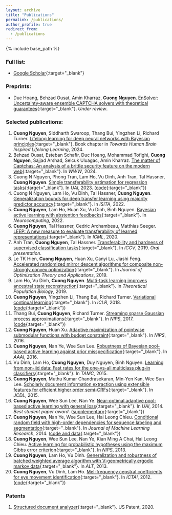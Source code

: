 ```yaml
---
layout: archive
title: "Publications"
permalink: /publications/
author_profile: true
redirect_from:
  - /publications
---
```


{% include base_path %}

### Full list: 
- [Google Scholar](https://scholar.google.com/citations?hl=en&user=CG9yOXoAAAAJ&view_op=list_works&sortby=pubdate){:target="_blank"}

### Preprints:
- Duc Hoang, Behzad Ousat, Amin Kharraz, **Cuong Nguyen**. [EnSolver: Uncertainty-aware ensemble CAPTCHA solvers with theoretical guarantees](https://arxiv.org/abs/2307.15180){:target="_blank"}. *Under review*.

### Selected publications:

1. **Cuong Nguyen**, Siddharth Swaroop, Thang Bui, Yingzhen Li, Richard Turner. [Lifelong learning for deep neural networks with Bayesian principles](https://books.google.co.uk/books?id=5O4GEQAAQBAJ){:target="_blank"}. Book chapter in *Towards Human Brain Inspired Lifelong Learning*, 2024.
2. Behzad Ousat, Esteban Schafir, Duc Hoang, Mohammad Tofighi, **Cuong Nguyen**, Sajjad Arshad, Selcuk Uluagac, Amin Kharraz. [The matter of Captchas: An analysis of a brittle security feature on the modern web](https://dl.acm.org/doi/pdf/10.1145/3589334.3645619){:target="_blank"}. In *WWW*, 2024.
3. Cuong N Nguyen, Phong Tran, Lam Ho, Vu Dinh, Anh Tran, Tal Hassner, **Cuong Nguyen**. [Simple transferability estimation for regression tasks](https://proceedings.mlr.press/v216/nguyen23a.html){:target="_blank"}. In *UAI*, 2023. ([code](https://github.com/CuongNN218/regression_transferability){:target="_blank"})
4. Cuong N Nguyen, Lam Ho, Vu Dinh, Tal Hassner, **Cuong Nguyen**. [Generalization bounds for deep transfer learning using majority predictor accuracy](https://arxiv.org/abs/2209.05709){:target="_blank"}. In *ISITA*, 2022.
5. **Cuong Nguyen**, Lam Ho, Huan Xu, Vu Dinh, Binh Nguyen. [Bayesian active learning with abstention feedbacks](https://arxiv.org/abs/1906.02179){:target="_blank"}. In *Neurocomputing*, 2022.
6. **Cuong Nguyen**, Tal Hassner, Cedric Archambeau, Matthias Seeger. [LEEP: A new measure to evaluate transferability of learned representations](http://proceedings.mlr.press/v119/nguyen20b.html){:target="_blank"}. In *ICML*, 2020.
7. Anh Tran, **Cuong Nguyen**, Tal Hassner. [Transferability and hardness of supervised classification tasks](https://arxiv.org/abs/1908.08142){:target="_blank"}. In *ICCV*, 2019. *Oral presentation*.
8. Le TK Hien, **Cuong Nguyen**, Huan Xu, Canyi Lu, Jiashi Feng. [Accelerated randomized mirror descent algorithms for composite non-strongly convex optimization](https://arxiv.org/abs/1605.06892){:target="_blank"}. In *Journal of Optimization Theory and Applications*, 2019.
9. Lam Ho, Vu Dinh, **Cuong Nguyen**. [Multi-task learning improves ancestral state reconstruction](https://www.sciencedirect.com/science/article/pii/S0040580918301102){:target="_blank"}. In *Theoretical Population Biology*, 2019.
10. **Cuong Nguyen**, Yingzhen Li, Thang Bui, Richard Turner. [Variational continual learning](https://openreview.net/pdf?id=BkQqq0gRb){:target="_blank"}. In *ICLR*, 2018. ([code](https://github.com/nvcuong/variational-continual-learning){:target="_blank"})
11. Thang Bui, **Cuong Nguyen**, Richard Turner. [Streaming sparse Gaussian process approximations](https://papers.nips.cc/paper/2017/hash/f31b20466ae89669f9741e047487eb37-Abstract.html){:target="_blank"}. In *NIPS*, 2017. ([code](https://github.com/thangbui/streaming_sparse_gp){:target="_blank"})
12. **Cuong Nguyen**, Huan Xu. [Adaptive maximization of pointwise submodular functions with budget constraint](https://proceedings.neurips.cc/paper/2016/hash/9fe8593a8a330607d76796b35c64c600-Abstract.html){:target="_blank"}. In *NIPS*, 2016.
13. **Cuong Nguyen**, Nan Ye, Wee Sun Lee. [Robustness of Bayesian pool-based active learning against prior misspecification](https://arxiv.org/abs/1603.09050){:target="_blank"}. In *AAAI*, 2016.
14. Vu Dinh, Lam Ho, **Cuong Nguyen**, Duy Nguyen, Binh Nguyen. [Learning from non-iid data: Fast rates for the one-vs-all multiclass plug-in classifiers](https://arxiv.org/abs/1408.2714){:target="_blank"}. In *TAMC*, 2015.
15. **Cuong Nguyen**, Muthu Kumar Chandrasekaran, Min-Yen Kan, Wee Sun Lee. [Scholarly document information extraction using extensible features for efficient higher order semi-CRFs](https://www.comp.nus.edu.sg/~kanmy/papers/jcdl2015.pdf){:target="_blank"}. In *JCDL*, 2015.
16. **Cuong Nguyen**, Wee Sun Lee, Nan Ye. [Near-optimal adaptive pool-based active learning with general loss](http://www.auai.org/uai2014/proceedings/individuals/223.pdf){:target="_blank"}. In *UAI*, 2014. *Best student paper award*. ([supplementary](https://nvcuong.github.io/files/cuong2014near-supp.pdf){:target="_blank"})
17. **Cuong Nguyen**, Nan Ye, Wee Sun Lee, Hai Leong Chieu. [Conditional random field with high-order dependencies for sequence labeling and segmentation](https://jmlr.org/papers/v15/cuong14a.html){:target="_blank"}. In *Journal of Machine Learning Research*, 2014. ([code and data](https://github.com/nvcuong/HOSemiCRF){:target="_blank"})
18. **Cuong Nguyen**, Wee Sun Lee, Nan Ye, Kian Ming A Chai, Hai Leong Chieu. [Active learning for probabilistic hypotheses using the maximum Gibbs error criterion](https://proceedings.neurips.cc/paper/2013/hash/fb89705ae6d743bf1e848c206e16a1d7-Abstract.html){:target="_blank"}. In *NIPS*, 2013.
19. **Cuong Nguyen**, Lam Ho, Vu Dinh. [Generalization and robustness of batched weighted average algorithm with V-geometrically ergodic markov data](https://arxiv.org/abs/1406.3166){:target="_blank"}. In *ALT*, 2013.
20. **Cuong Nguyen**, Vu Dinh, Lam Ho. [Mel-frequency cepstral coefficients for eye movement identification](https://nvcuong.github.io/files/cuong2012mel.pdf){:target="_blank"}. In *ICTAI*, 2012. ([code](https://github.com/nvcuong/MfccEMI){:target="_blank"})

### Patents

1. [Structured document analyzer](https://patentimages.storage.googleapis.com/a9/b5/67/1feb04d8e27eeb/US10839245.pdf){:target="_blank"}. US Patent, 2020.
